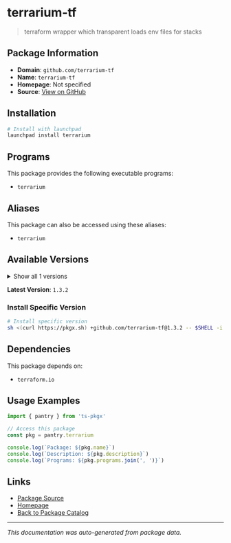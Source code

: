# terrarium-tf

> terraform wrapper which transparent loads env files for stacks

## Package Information

- **Domain**: `github.com/terrarium-tf`
- **Name**: `terrarium-tf`
- **Homepage**: Not specified
- **Source**: [View on GitHub](https://github.com/pkgxdev/pantry/tree/main/projects/github.com/terrarium-tf/package.yml)

## Installation

```bash
# Install with launchpad
launchpad install terrarium
```

## Programs

This package provides the following executable programs:

- `terrarium`

## Aliases

This package can also be accessed using these aliases:

- `terrarium`

## Available Versions

<details>
<summary>Show all 1 versions</summary>

- `1.3.2`

</details>

**Latest Version**: `1.3.2`

### Install Specific Version

```bash
# Install specific version
sh <(curl https://pkgx.sh) +github.com/terrarium-tf@1.3.2 -- $SHELL -i
```

## Dependencies

This package depends on:

- `terraform.io`

## Usage Examples

```typescript
import { pantry } from 'ts-pkgx'

// Access this package
const pkg = pantry.terrarium

console.log(`Package: ${pkg.name}`)
console.log(`Description: ${pkg.description}`)
console.log(`Programs: ${pkg.programs.join(', ')}`)
```

## Links

- [Package Source](https://github.com/pkgxdev/pantry/tree/main/projects/github.com/terrarium-tf/package.yml)
- [Homepage](#)
- [Back to Package Catalog](../package-catalog.md)

---

*This documentation was auto-generated from package data.*
